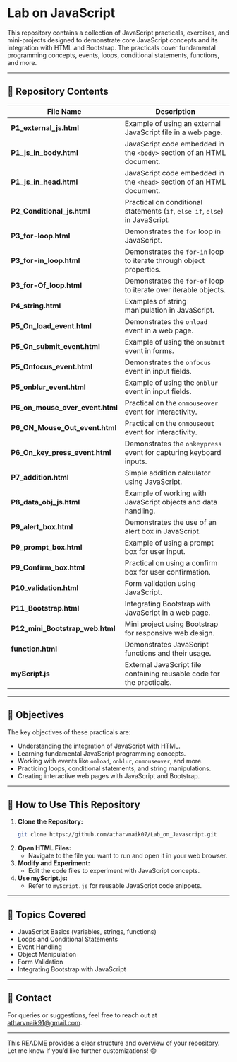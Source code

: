 # Lab on JavaScript

This repository contains a collection of JavaScript practicals, exercises, and mini-projects designed to demonstrate core JavaScript concepts and its integration with HTML and Bootstrap. The practicals cover fundamental programming concepts, events, loops, conditional statements, functions, and more.

---

## 📂 Repository Contents

| File Name                      | Description                                                                 |
|--------------------------------|-----------------------------------------------------------------------------|
| **P1_external_js.html**        | Example of using an external JavaScript file in a web page.                 |
| **P1_js_in_body.html**         | JavaScript code embedded in the `<body>` section of an HTML document.       |
| **P1_js_in_head.html**         | JavaScript code embedded in the `<head>` section of an HTML document.       |
| **P2_Conditional_js.html**     | Practical on conditional statements (`if`, `else if`, `else`) in JavaScript.|
| **P3_for-loop.html**           | Demonstrates the `for` loop in JavaScript.                                  |
| **P3_for-in_loop.html**        | Demonstrates the `for-in` loop to iterate through object properties.        |
| **P3_for-Of_loop.html**        | Demonstrates the `for-of` loop to iterate over iterable objects.            |
| **P4_string.html**             | Examples of string manipulation in JavaScript.                              |
| **P5_On_load_event.html**      | Demonstrates the `onload` event in a web page.                              |
| **P5_On_submit_event.html**    | Example of using the `onsubmit` event in forms.                             |
| **P5_Onfocus_event.html**      | Demonstrates the `onfocus` event in input fields.                           |
| **P5_onblur_event.html**       | Example of using the `onblur` event in input fields.                        |
| **P6_on_mouse_over_event.html**| Practical on the `onmouseover` event for interactivity.                     |
| **P6_ON_Mouse_Out_event.html** | Practical on the `onmouseout` event for interactivity.                      |
| **P6_On_key_press_event.html** | Demonstrates the `onkeypress` event for capturing keyboard inputs.          |
| **P7_addition.html**           | Simple addition calculator using JavaScript.                                |
| **P8_data_obj_js.html**        | Example of working with JavaScript objects and data handling.               |
| **P9_alert_box.html**          | Demonstrates the use of an alert box in JavaScript.                         |
| **P9_prompt_box.html**         | Example of using a prompt box for user input.                               |
| **P9_Confirm_box.html**        | Practical on using a confirm box for user confirmation.                     |
| **P10_validation.html**        | Form validation using JavaScript.                                           |
| **P11_Bootstrap.html**         | Integrating Bootstrap with JavaScript in a web page.                        |
| **P12_mini_Bootstrap_web.html**| Mini project using Bootstrap for responsive web design.                     |
| **function.html**              | Demonstrates JavaScript functions and their usage.                          |
| **myScript.js**                | External JavaScript file containing reusable code for the practicals.       |

---

## 🎯 Objectives

The key objectives of these practicals are:
- Understanding the integration of JavaScript with HTML.
- Learning fundamental JavaScript programming concepts.
- Working with events like `onload`, `onblur`, `onmouseover`, and more.
- Practicing loops, conditional statements, and string manipulations.
- Creating interactive web pages with JavaScript and Bootstrap.

---

## 🚀 How to Use This Repository

1. **Clone the Repository:**
   ```bash
   git clone https://github.com/atharvnaik07/Lab_on_Javascript.git
   ```
2. **Open HTML Files:**
   - Navigate to the file you want to run and open it in your web browser.
3. **Modify and Experiment:**
   - Edit the code files to experiment with JavaScript concepts.
4. **Use myScript.js:**
   - Refer to `myScript.js` for reusable JavaScript code snippets.

---

## 📖 Topics Covered

- JavaScript Basics (variables, strings, functions)
- Loops and Conditional Statements
- Event Handling
- Object Manipulation
- Form Validation
- Integrating Bootstrap with JavaScript

---

## 📧 Contact

For queries or suggestions, feel free to reach out at [atharvnaik91@gmail.com](mailto:atharvnaik91@gmail.com).

--- 

This README provides a clear structure and overview of your repository. Let me know if you’d like further customizations! 😊
